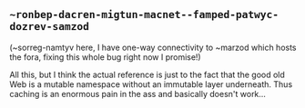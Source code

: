 ## `~ronbep-dacren-migtun-macnet--famped-patwyc-dozrev-samzod`
(~sorreg-namtyv here, I have one-way connectivity to ~marzod which hosts the fora, fixing this whole bug right now I promise!)

All this, but I think the actual reference is just to the fact that the good old Web is a mutable namespace without an immutable layer underneath.  Thus caching is an enormous pain in the ass and basically doesn't work...
